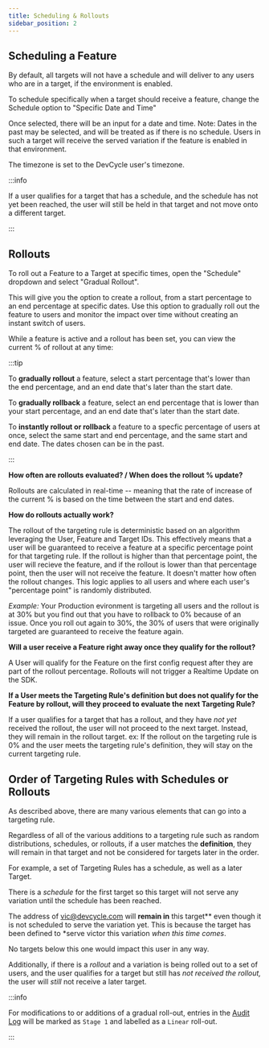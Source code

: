 ```yaml
---
title: Scheduling & Rollouts
sidebar_position: 2
---
```


## Scheduling a Feature

By default, all targets will not have a schedule and will deliver to any users who are in a target, if the environment
is enabled.

To schedule specifically when a target should receive a feature, change the Schedule option to "Specific Date and Time"

Once selected, there will be an input for a date and time. Note: Dates in the past may be selected, and will be treated
as if there is no schedule. Users in such a target will receive the served variation if the feature is enabled in that
environment.

The timezone is set to the DevCycle user's timezone.

:::info

If a user qualifies for a target that has a schedule, and the schedule has not yet been reached, the user will still be
held in that target and not move onto a different target.

:::

## Rollouts

To roll out a Feature to a Target at specific times, open the "Schedule" dropdown and select "Gradual Rollout".

This will give you the option to create a rollout, from a start percentage to an end percentage at specific dates. Use
this option to gradually roll out the feature to users and monitor the impact over time without creating an instant
switch of users.

While a feature is active and a rollout has been set, you can view the current % of rollout at any time:

:::tip

To **gradually rollout** a feature, select a start percentage that's lower than the end percentage, and an end date
that's later than the start date.

To **gradually rollback** a feature, select an end percentage that is lower than your start percentage, and an end date
that's later than the start date.

To **instantly rollout or rollback** a feature to a specfic percentage of users at once, select the same start and end
percentage, and the same start and end date. The dates chosen can be in the past.

:::

**How often are rollouts evaluated? / When does the rollout % update?**

Rollouts are calculated in real-time -- meaning that the rate of increase of the current % is based on the time between
the start and end dates.

**How do rollouts actually work?**

The rollout of the targeting rule is deterministic based on an algorithm leveraging the User, Feature and Target IDs.
This effectively means that a user will be guaranteed to receive a feature at a specific percentage point for that
targeting rule. If the rollout is higher than that percentage point, the user will recieve the feature, and if the
rollout is lower than that percentage point, then the user will not receive the feature. It doesn't matter how often the
rollout changes. This logic applies to all users and where each user's "percentage point" is randomly distributed.

_Example:_ Your Production evironment is targeting all users and the rollout is at 30% but you find out that you have to
rollback to 0% because of an issue. Once you roll out again to 30%, the 30% of users that were originally targeted are
guaranteed to receive the feature again.

**Will a user receive a Feature right away once they qualify for the rollout?**

A User will qualify for the Feature on the first config request after they are part of the rollout percentage. Rollouts
will not trigger a Realtime Update on the SDK.

**If a User meets the Targeting Rule's definition but does not qualify for the Feature by rollout, will they proceed to
evaluate the next Targeting Rule?**

If a user qualifies for a target that has a rollout, and they have _not yet_ received the rollout, the user will not
proceed to the next target. Instead, they will remain in the rollout target. ex: If the rollout on the targeting rule is
0% and the user meets the targeting rule's definition, they will stay on the current targeting rule.

## Order of Targeting Rules with Schedules or Rollouts

As described above, there are many various elements that can go into a targeting rule.

Regardless of all of the various additions to a targeting rule such as random distributions, schedules, or rollouts, if
a user matches the **definition**, they will remain in that target and not be considered for targets later in the order.

For example, a set of Targeting Rules has a schedule, as well as a later Target.

There is a _schedule_ for the first target so this target will not serve any variation until the schedule has been
reached.

The address of vic@devcycle.com will **remain in** this target\** even though it is not scheduled to serve the variation
yet. This is because the target has been defined to *serve victor this variation _when this time comes_.

No targets below this one would impact this user in any way.

Additionally, if there is a _rollout_ and a variation is being rolled out to a set of users, and the user qualifies for
a target but still has _not received the rollout,_ the user will _still_ not receive a later target.

:::info

For modifications to or additions of a gradual roll-out, entries in the [Audit Log](/extras/audit-log) will be marked as
`Stage 1` and labelled as a `Linear` roll-out.

:::
